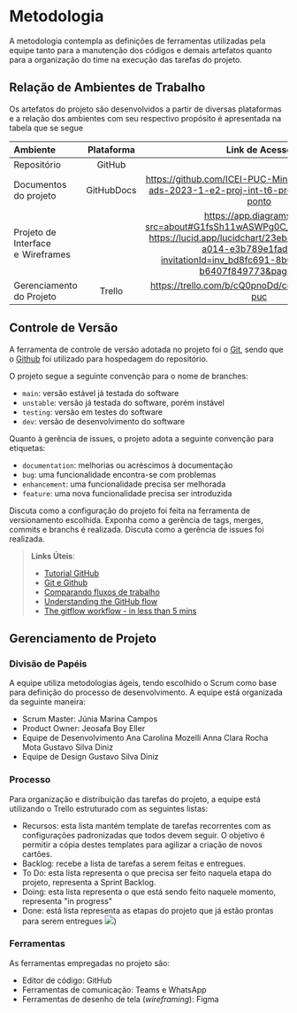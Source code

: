 
# Metodologia

A metodologia contempla as definições de ferramentas utilizadas pela equipe tanto para a manutenção dos códigos e demais artefatos quanto para a organização do time na execução das tarefas do projeto.

## Relação de Ambientes de Trabalho

Os artefatos do projeto são desenvolvidos a partir de diversas plataformas e a relação dos ambientes com seu respectivo propósito é apresentada na tabela que se segue

Ambiente|Plataforma|Link de Acesso
|:--------|:----------:|:--------------:|
|Repositório|GitHub|  |https://github.com/ICEI-PUC-Minas-PMV-ADS/pmv-ads-2023-1-e2-proj-int-t6-projeto-controle-de-ponto |
|Documentos do projeto|GitHubDocs|https://github.com/ICEI-PUC-Minas-PMV-ADS/pmv-ads-2023-1-e2-proj-int-t6-projeto-controle-de-ponto |
|Projeto de Interface e  Wireframes|  |https://app.diagrams.net/?src=about#G1fsSh11wASWPg0C__q8LiAlB52mtvDiq5  https://lucid.app/lucidchart/23eb4c0b-672f-4840-a014-e3b789e1fad8/edit?invitationId=inv_bd8fc691-8b08-432f-b7ad-b6407f849773&page=0_0#   |
|Gerenciamento do Projeto|Trello| https://trello.com/b/cQ0pnoDd/controle-de-ponto-puc |


## Controle de Versão

A ferramenta de controle de versão adotada no projeto foi o
[Git](https://git-scm.com/), sendo que o [Github](https://github.com)
foi utilizado para hospedagem do repositório.

O projeto segue a seguinte convenção para o nome de branches:

- `main`: versão estável já testada do software
- `unstable`: versão já testada do software, porém instável
- `testing`: versão em testes do software
- `dev`: versão de desenvolvimento do software

Quanto à gerência de issues, o projeto adota a seguinte convenção para
etiquetas:

- `documentation`: melhorias ou acréscimos à documentação
- `bug`: uma funcionalidade encontra-se com problemas
- `enhancement`: uma funcionalidade precisa ser melhorada
- `feature`: uma nova funcionalidade precisa ser introduzida

Discuta como a configuração do projeto foi feita na ferramenta de versionamento escolhida. Exponha como a gerência de tags, merges, commits e branchs é realizada. Discuta como a gerência de issues foi realizada.

> **Links Úteis**:
> - [Tutorial GitHub](https://guides.github.com/activities/hello-world/)
> - [Git e Github](https://www.youtube.com/playlist?list=PLHz_AreHm4dm7ZULPAmadvNhH6vk9oNZA)
>  - [Comparando fluxos de trabalho](https://www.atlassian.com/br/git/tutorials/comparing-workflows)
> - [Understanding the GitHub flow](https://guides.github.com/introduction/flow/)
> - [The gitflow workflow - in less than 5 mins](https://www.youtube.com/watch?v=1SXpE08hvGs)

## Gerenciamento de Projeto

### Divisão de Papéis

A equipe utiliza metodologias ágeis, tendo escolhido o Scrum como base para definição do processo de desenvolvimento.
A equipe está organizada da seguinte maneira:
- Scrum Master: Júnia Marina Campos
- Product Owner: Jeosafa Boy Eller
- Equipe de Desenvolvimento
Ana Carolina Mozelli
Anna Clara Rocha Mota
Gustavo Silva Diniz
- Equipe de Design
 Gustavo Silva Diniz


### Processo
Para organização e distribuição das tarefas do projeto, a equipe está utilizando o Trello estruturado com as seguintes listas:
- Recursos: esta lista mantém template de tarefas recorrentes com as configurações padronizadas que todos devem seguir. O objetivo é permitir a cópia destes
templates para agilizar a criação de novos cartões.
-  Backlog: recebe a lista de tarefas a serem feitas e entregues.
-  To Do: esta lista representa o que precisa ser feito naquela etapa do projeto, representa a Sprint Backlog.
-  Doing: esta lista representa o que está sendo feito naquele momento, representa "in progress"
-  Done: está lista representa as etapas do projeto que já estão prontas para serem entregues
![](https://user-images.githubusercontent.com/115122757/230666426-aace289d-1c92-4aa0-8fb1-de03cf727187.png))
### Ferramentas

As ferramentas empregadas no projeto são:

- Editor de código: GitHub
- Ferramentas de comunicação: Teams e WhatsApp
- Ferramentas de desenho de tela (_wireframing_): Figma
